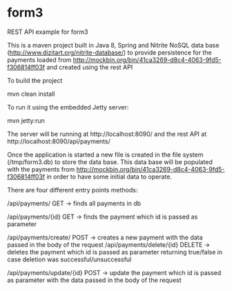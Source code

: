 # form3
REST API example for form3

This is a maven project built in Java 8, Spring and Nitrite NoSQL data base (http://www.dizitart.org/nitrite-database/) to provide persistence for the payments loaded from http://mockbin.org/bin/41ca3269-d8c4-4063-9fd5-f306814ff03f and created using the rest API

To build the project

mvn clean install

To run it using the embedded Jetty server:

mvn jetty:run

The server will be running at http://localhost:8090/ and the rest API at http://localhost:8090/api/payments/

Once the application is started a new file is created in the file system (/tmp/form3.db) to store the data base. This data base will be populated with the payments from http://mockbin.org/bin/41ca3269-d8c4-4063-9fd5-f306814ff03f in order to have some initial data to operate.

There are four different entry points methods:

/api/payments/ 				GET 	-> finds all payments in db

/api/payments/{id}			GET		-> finds the payment which id is passed as parameter

/api/payments/create/		POST	-> creates a new payment with the data passed in the body of the request
/api/payments/delete/{id}	DELETE	-> deletes the payment which id is passed as parameter returning true/false in case deletion was successful/unsuccessful	

/api/payments/update/{id}	POST	-> update the payment which id is passed as parameter with the data passed in the body of the request




